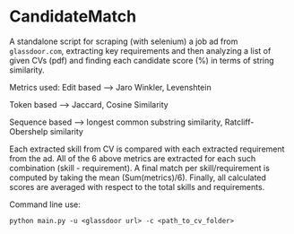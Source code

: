 # CandidateMatch

A standalone script for scraping (with selenium) a job ad from `glassdoor.com`, extracting key requirements and then analyzing a list of given CVs (pdf) and finding each candidate score (%) in terms of string similarity.

Metrics used: 
Edit based --> Jaro Winkler, Levenshtein

Token based --> Jaccard, Cosine Similarity

Sequence based --> longest common substring similarity, Ratcliff-Obershelp similarity


Each extracted skill from CV is compared with each extracted requirement from the ad. All of the 6 above metrics are extracted for each such combination (skill - requirement). A final match per skill/requirement is computed by taking the mean (Sum(metrics)/6). Finally, all calculated scores are averaged with respect to the total skills and requirements.


Command line use:

```python main.py -u <glassdoor url> -c <path_to_cv_folder>```
